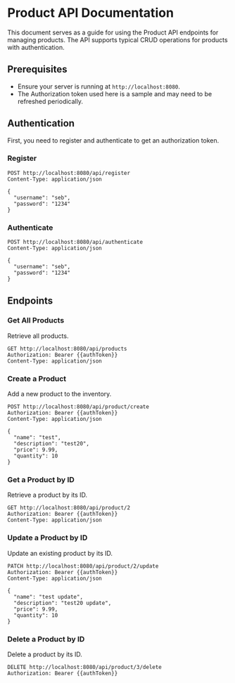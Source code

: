 # Product API Documentation

This document serves as a guide for using the Product API endpoints for managing products. The API supports typical CRUD operations for products with authentication.

## Prerequisites

- Ensure your server is running at `http://localhost:8080`.
- The Authorization token used here is a sample and may need to be refreshed periodically.

## Authentication

First, you need to register and authenticate to get an authorization token.

### Register

```http_request
POST http://localhost:8080/api/register
Content-Type: application/json

{
  "username": "seb",
  "password": "1234"
}

```

### Authenticate

```http_request
POST http://localhost:8080/api/authenticate
Content-Type: application/json

{
  "username": "seb",
  "password": "1234"
}

```

## Endpoints

### Get All Products

Retrieve all products.

```http_request
GET http://localhost:8080/api/products
Authorization: Bearer {{authToken}}
Content-Type: application/json

```

### Create a Product

Add a new product to the inventory.

```http_request
POST http://localhost:8080/api/product/create
Authorization: Bearer {{authToken}}
Content-Type: application/json

{
  "name": "test",
  "description": "test20",
  "price": 9.99,
  "quantity": 10
}

```

### Get a Product by ID

Retrieve a product by its ID.

```http_request
GET http://localhost:8080/api/product/2
Authorization: Bearer {{authToken}}
Content-Type: application/json

```

### Update a Product by ID

Update an existing product by its ID.

```http_request
PATCH http://localhost:8080/api/product/2/update
Authorization: Bearer {{authToken}}
Content-Type: application/json

{
  "name": "test update",
  "description": "test20 update",
  "price": 9.99,
  "quantity": 10
}

```

### Delete a Product by ID

Delete a product by its ID.

```http_request
DELETE http://localhost:8080/api/product/3/delete
Authorization: Bearer {{authToken}}

```
